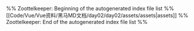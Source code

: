 %% Zoottelkeeper: Beginning of the autogenerated index file list  %%
 [[Code/Vue/Vue资料/黑马MD文档/day02/day02/assets/assets|assets]]
%% Zoottelkeeper: End of the autogenerated index file list  %%
